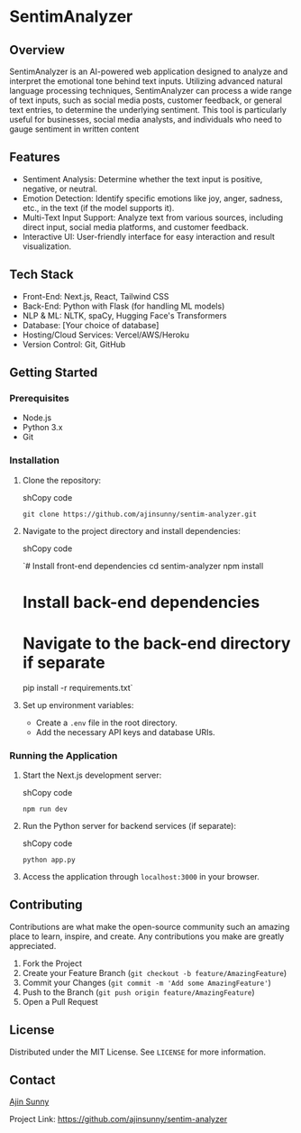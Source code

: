 SentimAnalyzer
==============

Overview
--------

SentimAnalyzer is an AI-powered web application designed to analyze and interpret the emotional tone behind text inputs. Utilizing advanced natural language processing techniques, SentimAnalyzer can process a wide range of text inputs, such as social media posts, customer feedback, or general text entries, to determine the underlying sentiment. This tool is particularly useful for businesses, social media analysts, and individuals who need to gauge sentiment in written content

Features
--------

-   Sentiment Analysis: Determine whether the text input is positive, negative, or neutral.
-   Emotion Detection: Identify specific emotions like joy, anger, sadness, etc., in the text (if the model supports it).
-   Multi-Text Input Support: Analyze text from various sources, including direct input, social media platforms, and customer feedback.
-   Interactive UI: User-friendly interface for easy interaction and result visualization.

Tech Stack
----------

-   Front-End: Next.js, React, Tailwind CSS
-   Back-End: Python with Flask (for handling ML models)
-   NLP & ML: NLTK, spaCy, Hugging Face's Transformers
-   Database: [Your choice of database]
-   Hosting/Cloud Services: Vercel/AWS/Heroku
-   Version Control: Git, GitHub

Getting Started
---------------

### Prerequisites

-   Node.js
-   Python 3.x
-   Git

### Installation

1.  Clone the repository:

    shCopy code

    `git clone https://github.com/ajinsunny/sentim-analyzer.git`

2.  Navigate to the project directory and install dependencies:

    shCopy code

    `# Install front-end dependencies
    cd sentim-analyzer
    npm install

    # Install back-end dependencies
    # Navigate to the back-end directory if separate
    pip install -r requirements.txt`

3.  Set up environment variables:
    -   Create a `.env` file in the root directory.
    -   Add the necessary API keys and database URIs.

### Running the Application

1.  Start the Next.js development server:

    shCopy code

    `npm run dev`

2.  Run the Python server for backend services (if separate):

    shCopy code

    `python app.py`

3.  Access the application through `localhost:3000` in your browser.

Contributing
------------

Contributions are what make the open-source community such an amazing place to learn, inspire, and create. Any contributions you make are greatly appreciated.

1.  Fork the Project
2.  Create your Feature Branch (`git checkout -b feature/AmazingFeature`)
3.  Commit your Changes (`git commit -m 'Add some AmazingFeature'`)
4.  Push to the Branch (`git push origin feature/AmazingFeature`)
5.  Open a Pull Request

License
-------

Distributed under the MIT License. See `LICENSE` for more information.

Contact
-------

[Ajin Sunny](https://twitter.com/_ajinsunny_)


Project Link: <https://github.com/ajinsunny/sentim-analyzer>
